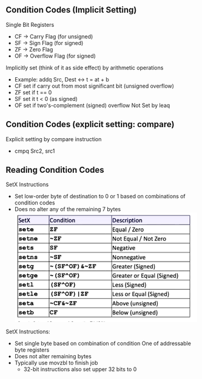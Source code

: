 ## Condition Codes (Implicit Setting)
Single Bit Registers
- CF -> Carry Flag (for unsigned)
- SF -> Sign Flag (for signed)
- ZF -> Zero Flag
- OF -> Overflow Flag (for signed)

Implicitly set (think of it as side effect) by arithmetic operations
- Example: addq Src, Dest <-> t = at + b
- CF set if carry out from most significant bit (unsigned overflow)
- ZF set if t == 0
- SF set it t < 0 (as signed)
- OF set if two's-complement (signed) overflow
Not Set by leaq

## Condition Codes (explicit setting: compare)
Explicit setting by compare instruction
- cmpq Src2, src1


## Reading Condition Codes
SetX Instructions
- Set low-order byte of destination to 0 or 1 based on combinations of condition codes
- Does no alter any of the remaining 7 bytes
![alt text](image.png)

SetX Instructions:
- Set single byte based on combination of condition
One of addressable byte registers
- Does not alter remaining bytes
- Typically use movzbl to finish job
    - 32-bit instructions also set upper 32 bits to 0

